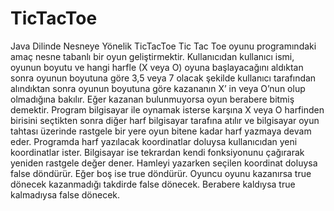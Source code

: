 # TicTacToe
Java Dilinde Nesneye Yönelik TicTacToe
Tic Tac Toe oyunu programındaki amaç nesne tabanlı bir oyun geliştirmektir. Kullanıcıdan kullanıcı ismi, oyunun boyutu ve hangi harfle (X veya O)  oyuna başlayacağını aldıktan sonra oyunun boyutuna göre 3,5 veya 7 olacak şekilde kullanıcı tarafından alındıktan sonra oyunun boyutuna göre kazananın X’ in veya O’nun olup olmadığına bakılır. Eğer kazanan bulunmuyorsa oyun berabere bitmiş demektir. Program bilgisayar ile oynamak isterse karşına X veya O harfinden birisini seçtikten sonra diğer harf bilgisayar tarafına atılır ve bilgisayar oyun tahtası üzerinde rastgele bir yere oyun bitene kadar harf yazmaya devam eder. Programda harf yazılacak koordinatlar doluysa kullanıcıdan yeni koordinatlar ister. Bilgisayar ise tekrardan kendi fonksiyonunu çağırarak yeniden rastgele değer dener. Hamleyi yazarken seçilen koordinat doluysa false döndürür. Eğer boş ise true döndürür. Oyuncu oyunu kazanırsa true dönecek kazanmadığı takdirde false dönecek. Berabere kaldıysa true kalmadıysa false dönecek.
